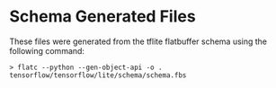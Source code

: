 # Schema Generated Files

These files were generated from the tflite flatbuffer schema using the following command:

    > flatc --python --gen-object-api -o . tensorflow/tensorflow/lite/schema/schema.fbs
